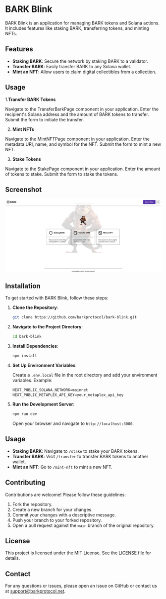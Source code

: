 # BARK Blink

BARK Blink is an application for managing BARK tokens and Solana actions. It includes features like staking BARK, transferring tokens, and minting NFTs.

## Features

- **Staking BARK**: Secure the network by staking BARK to a validator.
- **Transfer BARK**: Easily transfer BARK to any Solana wallet.
- **Mint an NFT**: Allow users to claim digital collectibles from a collection.

## Usage

1.**Transfer BARK Tokens**

Navigate to the TransferBarkPage component in your application.
Enter the recipient's Solana address and the amount of BARK tokens to transfer.
Submit the form to initiate the transfer.

2. **Mint NFTs**

Navigate to the MintNFTPage component in your application.
Enter the metadata URI, name, and symbol for the NFT.
Submit the form to mint a new NFT.

3. **Stake Tokens**

Navigate to the StakePage component in your application.
Enter the amount of tokens to stake.
Submit the form to stake the tokens.

## Screenshot

![App Screenshot](docs/screenshots/app-screenshot.png)

## Installation

To get started with BARK Blink, follow these steps:

1. **Clone the Repository**:

    ```bash
    git clone https://github.com/barkprotocol/bark-blink.git
    ```

2. **Navigate to the Project Directory**:

    ```bash
    cd bark-blink
    ```

3. **Install Dependencies**:

    ```bash
    npm install
    ```

4. **Set Up Environment Variables**:

    Create a `.env.local` file in the root directory and add your environment variables. Example:

    ```env
    NEXT_PUBLIC_SOLANA_NETWORK=mainnet
    NEXT_PUBLIC_METAPLEX_API_KEY=your_metaplex_api_key
    ```

5. **Run the Development Server**:

    ```bash
    npm run dev
    ```

    Open your browser and navigate to `http://localhost:3000`.

## Usage

- **Staking BARK**: Navigate to `/stake` to stake your BARK tokens.
- **Transfer BARK**: Visit `/transfer` to transfer BARK tokens to another wallet.
- **Mint an NFT**: Go to `/mint-nft` to mint a new NFT.

## Contributing

Contributions are welcome! Please follow these guidelines:

1. Fork the repository.
2. Create a new branch for your changes.
3. Commit your changes with a descriptive message.
4. Push your branch to your forked repository.
5. Open a pull request against the `main` branch of the original repository.

## License

This project is licensed under the MIT License. See the [LICENSE](LICENSE) file for details.

## Contact

For any questions or issues, please open an issue on GitHub or contact us at [support@barkprotocol.net](mailto:support@barkprotocol.net).
